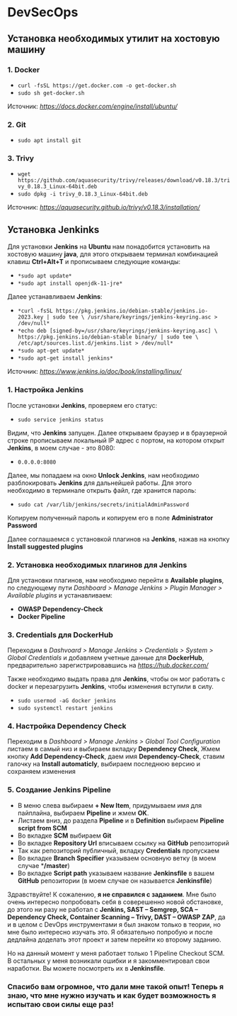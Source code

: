 # DevSecOps
## Установка необходимых утилит на хостовую машину

### 1. Docker
- `curl -fsSL https://get.docker.com -o get-docker.sh`
- `sudo sh get-docker.sh`

Источник: *https://docs.docker.com/engine/install/ubuntu/*

### 2. Git
- `sudo apt install git`

### 3. Trivy
- `wget https://github.com/aquasecurity/trivy/releases/download/v0.18.3/trivy_0.18.3_Linux-64bit.deb`
- `sudo dpkg -i trivy_0.18.3_Linux-64bit.deb`

Источник: *https://aquasecurity.github.io/trivy/v0.18.3/installation/*

## Установка Jenkinks

Для установки **Jenkins** на **Ubuntu** нам понадобится установить на хостовую машину **java**, для этого открываем терминал комбинацией клавиш **Ctrl+Alt+T** и прописываем следующие команды:
- `*sudo apt update*`
- `*sudo apt install openjdk-11-jre*`

Далее устанавливаем **Jenkins**:
- `*curl -fsSL https://pkg.jenkins.io/debian-stable/jenkins.io-2023.key | sudo tee \
  /usr/share/keyrings/jenkins-keyring.asc > /dev/null*`
- `*echo deb [signed-by=/usr/share/keyrings/jenkins-keyring.asc] \
  https://pkg.jenkins.io/debian-stable binary/ | sudo tee \
  /etc/apt/sources.list.d/jenkins.list > /dev/null*`
- `*sudo apt-get update*`
- `*sudo apt-get install jenkins*`

Источник: *https://www.jenkins.io/doc/book/installing/linux/*

### 1. Настройка Jenkins

После установки **Jenkins**, проверяем его статус:
- `sudo service jenkins status`

Видим, что **Jenkins** запущен. Далее открываем браузер и в браузерной строке прописываем локальный IP адрес с портом, на котором открыт **Jenkins**, в моем случае - это 8080:
- `0.0.0.0:8080`

Далее, мы попадаем на окно **Unlock Jenkins**, нам необходимо разблокировать **Jenkins** для дальнейшей работы. Для этого необходимо в терминале открыть файл, где хранится пароль:
- `sudo cat /var/lib/jenkins/secrets/initialAdminPassword`

Копируем полученный пароль и копируем его в поле **Administrator Password**

Далее соглашаемся с установкой плагинов на **Jenkins**, нажав на кнопку **Install suggested plugins**

### 2. Установка необходимых плагинов для Jenkins

Для установки плагинов, нам необходимо перейти в **Available plugins**, по следующему пути *Dashboard > Manage Jenkins > Plugin Manager > Available plugins* и устанавливаем:
- **OWASP Dependency-Check**
- **Docker Pipeline**

### 3. Credentials для DockerHub

Переходим в *Dashvoard > Manage Jenkins > Credentials > System > Global Credentials* и добавляем учетные данные для **DockerHub**, предварительно зарегистрировавшись на *https://hub.docker.com/*

Также необходимо выдать права для **Jenkins**, чтобы он мог работать с docker и перезагрузить **Jenkins**, чтобы изменения вступили в силу.
- `sudo usermod -aG docker jenkins`
- `sudo systemctl restart jenkins`

### 4. Настройка Dependency Check

Переходим в *Dashboard > Manage Jenkins > Global Tool Configuration* листаем в самый низ и выбираем вкладку **Dependency Check**, Жмем кнопку **Add Dependency-Check**, даем имя **Dependency-Check**, ставим галочку на **Install automaticly**, выбираем последнюю версию и сохраняем изменения

### 5. Создание Jenkins Pipeline

- В меню слева выбираем **+ New Item**, придумываем имя для пайплайна, выбираем **Pipeline** и жмем **OK**.
- Листаем вниз, до раздела **Pipeline** и в **Definition** выбираем **Pipeline script from SCM**
- Во вкладке **SCM** выбираем **Git**
- Во вкладке **Repository Url** вписываем ссылку на **GitHub** репозиторий
- Так как репозиторий публичный, вкладку **Credentials** пропускаем
- Во вкладке **Branch Specifier** указываем основную ветку (в моем случае ***/master**)
- Во вкладке **Script path** указываем название **Jenkinsfile** в вашем **GitHub** репозитории (в моем случае он называется **Jenkinsfile**)

Здравствуйте! К сожалению, **я не справился с заданием**. Мне было очень интересно попробовать себя в соверешенно новой обстановке, до этого ни разу не работал с **Jenkins, SAST – Semgrep, SCA – Dependency Check, Container Scanning – Trivy, DAST – OWASP ZAP**, да и в целом с DevOps инструментами я был знаком только в теории, но мне было интересно изучать это. Я обязательно попробую и после дедлайна доделать этот проект и затем перейти ко второму заданию.

Но на данный момент у меня работает только 1 Pipeline Сheckout SCM. В остальных у меня возникали ошибки и я закомментировал свои наработки. Вы можете посмотреть их в **Jenkinsfile**.

### Спасибо вам огромное, что дали мне такой опыт! Теперь я знаю, что мне нужно изучать и как будет возможность я испытаю свои силы еще раз!
